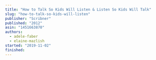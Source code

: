```yaml
---
title: "How to Talk So Kids Will Listen & Listen So Kids Will Talk"
slug: "how-to-talk-so-kids-will-listen"
publisher: "Scribner"
published: "2012"
asin: "1451663870"
authors:
  - adele-faber
  - elaine-mazlish
started: "2019-11-02"
finished:
---
```

